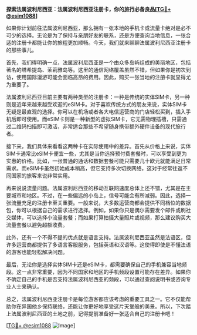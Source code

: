 **探索法属波利尼西亚：法属波利尼西亚注册卡，你的旅行必备良品[[TG💪+ @esim1088](https://t.me/s/esim1088)]**

如果你计划前往法属波利尼西亚，那么拥有一张本地的手机卡或流量卡绝对是必不可少的选择。无论是为了保持与亲朋好友的联系，还是方便查询当地信息，一张合适的注册卡都能让你的旅程更加顺畅。今天，我们就来聊聊法属波利尼西亚注册卡的那些事儿。

首先，我们得明确一点，法属波利尼西亚是一个由众多岛屿组成的美丽地区，包括著名的塔希提岛、茉莉雅岛等。这里的通信网络覆盖虽然不错，但如果你是初次到访，使用国际漫游可能会面临高昂的费用。因此，购买一张当地的注册卡就显得尤为重要了。

法属波利尼西亚目前主要有两种类型的注册卡：一种是传统的实体SIM卡，另一种则是近年来越来越受欢迎的eSIM卡。对于喜欢传统方式的朋友来说，实体SIM卡无疑是最直观的选择。你可以在机场或者各大电信运营商的门店轻松买到，插入手机后即可使用。而eSIM卡则是一种新型的虚拟SIM卡，它无需物理插槽，只需通过二维码扫描即可激活，非常适合那些不希望随身携带额外硬件设备的现代旅行者。

接下来，我们具体来看看这两种卡在实际使用中的差异。首先从价格上来说，实体SIM卡通常比eSIM卡便宜一些，尤其是当你选择预付费套餐时，可以享受到更为实惠的价格。比如，一张普通的通话和数据套餐可能只需要几十欧元就能满足日常需求。而eSIM卡虽然初始成本稍高，但它支持多次切换网络，这对于经常往返不同国家的旅客来说非常实用。

再来说说流量问题。法属波利尼西亚的移动互联网速度总体上还不错，尤其是在主要城市和地区。不过，在一些偏远的小岛上，信号可能会有所减弱。因此，选择一张流量充足的注册卡至关重要。一般来说，大多数运营商都会提供不同档位的数据包，你可以根据自己的需求进行选择。例如，如果你只是偶尔需要发个邮件或刷社交媒体，可以选择小流量套餐；而如果打算拍摄大量照片或视频，那么建议购买大流量套餐以避免超额收费。

此外，还有一个不得不提的优点就是语言支持。法属波利尼西亚虽然是法语区，但许多运营商都提供了多语言客服服务，包括英语和汉语等。这使得即使是不懂法语的游客也能轻松解决问题。

最后，无论你是选择实体SIM卡还是eSIM卡，都需要确保自己的手机兼容当地频段。这一点非常重要，因为不同国家和地区的手机频段设置可能存在差异。如果你不确定自己的手机是否支持法属波利尼西亚的频段，可以通过查阅说明书或咨询专业人士来确认。

总之，法属波利尼西亚注册卡是每位游客都应该考虑的重要工具之一。它不仅能帮助你在异国他乡保持联络，还能让你更好地享受这片天堂般的美景。所以，下次踏上法属波利尼西亚的土地之前，记得提前准备好一张适合自己的注册卡吧！

[[TG💪+ @esim1088](https://t.me/s/esim1088) ![Image](https://i.postimg.cc/4NQfJmqS/Snipaste-2025-05-13-00-14-12.png)]